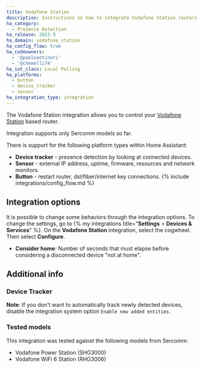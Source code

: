 ```yaml
---
title: Vodafone Station
description: Instructions on how to integrate Vodafone Station routers into Home Assistant.
ha_category:
  - Presence Detection
ha_release: 2023.9
ha_domain: vodafone_station
ha_config_flow: true
ha_codeowners:
  - '@paoloantinori'
  - '@chemelli74'
ha_iot_class: Local Polling
ha_platforms:
  - button
  - device_tracker
  - sensor
ha_integration_type: integration
---
```


The Vodafone Station integration allows you to control your [Vodafone Station](https://www.vodafone.it/privati/area-supporto/assistenza-dispositivi/vodafone-station.html) based router.

<div class="note">
Integration supports only Sercomm models so far.
</div>

There is support for the following platform types within Home Assistant:

- **Device tracker** - presence detection by looking at connected devices.
- **Sensor** - external IP address, uptime, firmware, resources and network monitors.
- **Button** - restart router, dsl/fiber/internet key connections.
{% include integrations/config_flow.md %}

## Integration options

It is possible to change some behaviors through the integration options.
To change the settings, go to {% my integrations title="**Settings** > **Devices & Services**" %}. On the **Vodafone Station** integration, select the cogwheel. Then select **Configure**.

- **Consider home**: Number of seconds that must elapse before considering a disconnected device "not at home".

## Additional info

### Device Tracker

**Note**: If you don't want to automatically track newly detected devices, disable the integration system option `Enable new added entities`.

### Tested models

This integration was tested against the following models from Sercomm:

- Vodafone Power Station (SHG3000)
- Vodafone WiFi 6 Station (RHG3006)
